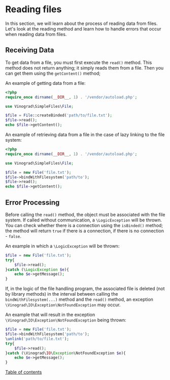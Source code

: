 # Reading files

In this section, we will learn about the process of reading data from files. Let's look at the reading method and learn
how to handle errors that occur when reading data from files.

## Receiving Data

To get data from a file, you must first execute the `read()` method. This method does not return anything; it simply
reads them from a file. Then you can get them using the `getContent()` method;

An example of getting data from a file:

```php
<?php
require_once dirname(__DIR__, 1) . '/vendor/autoload.php';

use Vinograd\SimpleFiles\File;

$file = File::createBinded('path/to/file.txt');
$file->read();
echo $file->getContent(); 
```

An example of retrieving data from a file in the case of lazy linking to the file system:

```php
<?php
require_once dirname(__DIR__, 1) . '/vendor/autoload.php';

use Vinograd\SimpleFiles\File;

$file = new File('file.txt');
$file->bindWithFilesystem('path/to');
$file->read();
echo $file->getContent(); 
```

## Error Processing

Before calling the `read()` method, the object must be associated with the file system. If called without communication,
a `\LogicException` will be thrown. You can check whether there is a connection using the `isBinded()` method; the
method will return `true` if there is a connection, if there is no connection - `false`.

An example in which a `\LogicException` will be thrown:

```php
$file = new File('file.txt');
try{
    $file->read();
}catch (\LogicException $e){
    echo $e->getMessage();
}
```

If, in the logic of the file handling program, the associated file is deleted (not by library methods) in the interval
between calling the `bindWithFilesystem(...)` method and the `read()` method, an exception
`\Vinograd\IO\Exception\NotFoundException` may occur.

An example that will result in the exception `\Vinograd\IO\Exception\NotFoundException` being thrown:

```php
$file = new File('file.txt');
$file->bindWithFilesystem('path/to');
\unlink('path/to/file.txt');
try{
    $file->read();
}catch (\Vinograd\IO\Exception\NotFoundException $e){
    echo $e->getMessage();
}
```

[Table of contents](../../README.md#user-guide)